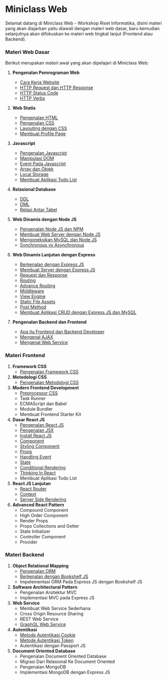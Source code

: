 # Miniclass Web

Selamat datang di Miniclass Web - Workshop Riset Informatika,
disini materi yang akan diajarkan yaitu diawali dengan materi web dasar, baru kemudian selanjutnya akan difokuskan ke materi web tingkat lanjut (Frontend atau Backend).

### Materi Web Dasar

Berikut merupakan materi awal yang akan dipelajari di Miniclass Web:

1.  **Pengenalan Pemrograman Web**
    - [Cara Kerja Website](dasar/topik1/cara-kerja-website.md)
    - [HTTP Request dan HTTP Response](dasar/topik1/http-request-dan-response.md)
    - [HTTP Status Code](dasar/topik1/http-status-code.md)
    - [HTTP Verbs](dasar/topik1/http-verbs.md)
2.  **Web Statis**
    - [Pengenalan HTML](dasar/topik2/pengenalan-html.md)
    - [Pengenalan CSS](dasar/topik2/pengenalan-css.md)
    - [Layouting dengan CSS](dasar/topik2/layouting-dengan-css.md)
    - [Membuat Profile Page](dasar/topik2/membuat-profile-page.md)
3.  **Javascript**
    - [Pengenalan Javascript](dasar/topik3/pengenalan-javascript.md)
    - [Manipulasi DOM](dasar/topik3/manipulasi-dom.md)
    - [Event Pada Javascript](dasar/topik3/event-pada-javascript.md)
    - [Array dan Objek](dasar/topik3/array-dan-objek.md)
    - [Local Storage](dasar/topik3/local-storage.md)
    - [Membuat Aplikasi Todo List](dasar/topik3/membuat-aplikasi-todo-list)
4.  **Relasional Database**
    - [DDL](dasar/topik4/DDL.md)
    - [DML](dasar/topik4/DML.md)
    - [Relasi Antar Tabel](dasar/topik4/relasi-antar-table.md)
5.  **Web Dinamis dengan Node JS**
    - [Pengenalan Node JS dan NPM](dasar/topik5/pengenalan-nodejs-dan-npm.md)
    - [Membuat Web Server dengan Node JS](dasar/topik5/membuat-web-server-dengan-nodejs.md)
    - [Mengoneksikan MySQL dan Node JS](dasar/topik5/mengoneksikan-mysql-dan-nodejs.md)
    - [Synchronous vs Asynchronous](dasar/topik5/synchronous-vs-asynchronous.md)
6.  **Web Dinamis Lanjutan dengan Express**
    - [Berkenalan dengan Express JS](dasar/topik6/berkenalan-dengan-expressjs.md)
    - [Membuat Server dengan Express JS](dasar/topik6/membuat-server-dengan-expressjs.md)
    - [Request dan Response](dasar/topik6/request-dan-response.md)
    - [Routing](dasar/topik6/routing.md)
    - [Advance Routing](dasar/topik6/advance-routing.md)
    - [Middleware](dasar/topik6/middleware.md)
    - [View Engine](dasar/topik6/view-engine.md)
    - [Static File Assets](dasar/topik6/static-file-assets.md)
    - [Post Method](dasar/topik6/post-method.md)
    - [Membuat Aplikasi CRUD dengan Express JS dan MySQL](dasar/topik6/membuat-aplikasi-crud-dengan-expressjs-dan-mysql.md)
7.  **Pengenalan Backend dan Frontend**

    - [Apa itu Frontend dan Backend Developer](dasar/topik7/apa-itu-frontend-dan-backend-developer.md)
    - [Mengenal AJAX](dasar/topik7/mengenal-ajax.md)
    - [Mengenal Web Service](dasar/topik7/mengenal-web-service.md)

### Materi Frontend

1.  **Framework CSS**
    - [Pengenalan Framework CSS](front-end/topik1/pengenalan-framework-css.md)
2.  **Metodologi CSS**
    - [Pengenalan Metodologi CSS](front-end/topik2/pengenalan-metodologi-css.md)
3.  **Modern Frontend Development**
    - [Preprocessor CSS](front-end/topik3/preprocessor-css.md)
    - Task Runner
    - ECMAScript dan Babel
    - Module Bundler
    - Membuat Frontend Starter Kit
4.  **Dasar React JS**
    - [Pengenalan React JS](front-end/topik4/pengenalan-reactjs.md)
    - [Pengenalan JSX](front-end/topik4/pengenalan-jsx.md)
    - [Install React JS](front-end/topik4/install-reactjs.md)
    - [Component](front-end/topik4/component.md)
    - [Styling Component](front-end/topik4/styling-component.md)
    - [Props](front-end/topik4/props.md)
    - [Handling Event](front-end/topik4/handling-event.md)
    - [State](front-end/topik4/state.md)
    - [Conditional Rendering](front-end/topik4/conditional-rendering.md)
    - [Thinking In React](front-end/topik4/thinking-in-react.md)
    - Membuat Aplikasi Todo List
5.  **React JS Lanjutan**
    - [React Router](front-end/topik5/react-router.md)
    - [Context](front-end/topik5/context.md)
    - [Server Side Rendering](front-end/topik5/server-side-rendering.md)
6.  **Advanced React Pattern**
    - Compound Component
    - High Order Component
    - Render Props
    - Props Collections and Getter
    - State Initializer
    - Controller Component
    - Provider

### Materi Backend

1.  **Object Relational Mapping**
    - [Pengenalan ORM](back-end/topik1/pengenalan-orm.md)
    - [Berkenalan dengan Bookshelf JS](back-end/topik1/berkenalan-dengan-bookshelfjs.md)
    - Impelementasi ORM Pada Express JS dengan Bookshelf JS
2.  **Software Architectural Pattern**
    - Pengenalan Arsitektur MVC
    - Implementasi MVC pada Express JS
3.  **Web Service**
    - Membuat Web Service Sederhana
    - Cross Origin Resource Sharing
    - REST Web Service
    - [GraphQL Web Service](back-end/topik3/graphql-web-service.md)
4.  **Autentikasi**
    - [Metode Autentikasi Cookie](back-end/topik4/metode-autentikasi-cookie.md)
    - [Metode Autentikasi Token](back-end/topik4/metode-autentikasi-token.md)
    - Autentikasi dengan Passport JS
5.  **Document Oriented Database**
    - Pengenalan Document Oriented Database
    - Migrasi Dari Relasional Ke Document Oriented
    - Pengenalan MongoDB
    - Implementasi MongoDB dengan Express JS
